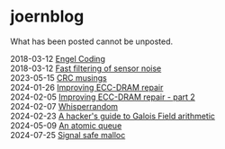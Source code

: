# joernblog

What has been posted cannot be unposted.

2018-03-12 [Engel Coding](engel_coding.md)  
2018-03-12 [Fast filtering of sensor noise](sensor_noise.md)  
2023-05-15 [CRC musings](crc.md)  
2024-01-26 [Improving ECC-DRAM repair](ldpc_ecc.md)  
2024-02-05 [Improving ECC-DRAM repair - part 2](ldpc_chipkill.md)  
2024-02-07 [Whisperrandom](whisperrandom.md)  
2024-02-23 [A hacker's guide to Galois Field arithmetic](galois.md)  
2024-05-09 [An atomic queue](atomic_queue.md)  
2024-07-25 [Signal safe malloc](signal_safe_malloc.md)  
